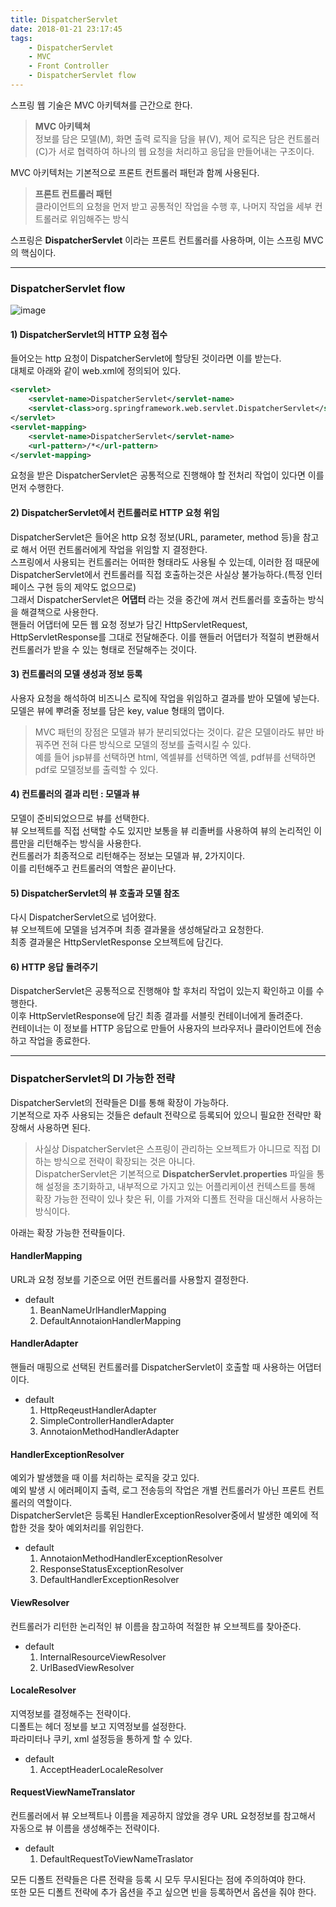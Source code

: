 ```yaml
---
title: DispatcherServlet
date: 2018-01-21 23:17:45
tags: 
    - DispatcherServlet
    - MVC
    - Front Controller
    - DispatcherServlet flow
---
```


스프링 웹 기술은 MVC 아키텍쳐를 근간으로 한다.  
> **MVC 아키텍쳐**  
정보를 담은 모델(M), 화면 출력 로직을 담을 뷰(V), 제어 로직은 담은 컨트롤러(C)가 서로 협력하여 하나의 웹 요청을 처리하고 응답을 만들어내는 구조이다.  

MVC 아키텍처는 기본적으로 프론트 컨트롤러 패턴과 함께 사용된다.  
> **프론트 컨트롤러 패턴**  
클라이언트의 요청을 먼저 받고 공통적인 작업을 수행 후, 나머지 작업을 세부 컨트롤러로 위임해주는 방식  

스프링은 **DispatcherServlet** 이라는 프론트 컨트롤러를 사용하며, 이는 스프링 MVC의 핵심이다.  

---

### DispatcherServlet flow
![image](https://user-images.githubusercontent.com/18513953/35338358-0ad30350-0161-11e8-9c76-61a1136e8fc0.png)  
#### 1) DispatcherServlet의 HTTP 요청 접수
들어오는 http 요청이 DispatcherServlet에 할당된 것이라면 이를 받는다.  
대체로 아래와 같이 web.xml에 정의되어 있다.  
```xml
<servlet>
    <servlet-name>DispatcherServlet</servlet-name>
    <servlet-class>org.springframework.web.servlet.DispatcherServlet</servlet-class>
</servlet>
<servlet-mapping>
    <servlet-name>DispatcherServlet</servlet-name>
    <url-pattern>/*</url-pattern>
</servlet-mapping>
```
요청을 받은 DispatcherServlet은 공통적으로 진행해야 할 전처리 작업이 있다면 이를 먼저 수행한다.  

#### 2) DispatcherServlet에서 컨트롤러로 HTTP 요청 위임
DispatcherServlet은 들어온 http 요청 정보(URL, parameter, method 등)을 참고로 해서 어떤 컨트롤러에게 작업을 위임할 지 결정한다.  
스프링에서 사용되는 컨트롤러는 어떠한 형태라도 사용될 수 있는데, 이러한 점 때문에 DispatcherServlet에서 컨트롤러를 직접 호출하는것은 사실상 불가능하다.(특정 인터페이스 구현 등의 제약도 없으므로)  
그래서 DispatcherServlet은 **어댑터** 라는 것을 중간에 껴서 컨트롤러를 호출하는 방식을 해결책으로 사용한다.  
핸들러 어댑터에 모든 웹 요청 정보가 담긴 HttpServletRequest, HttpServletResponse를 그대로 전달해준다. 이를 핸들러 어댑터가 적절히 변환해서 컨트롤러가 받을 수 있는 형태로 전달해주는 것이다.  

#### 3) 컨트롤러의 모델 생성과 정보 등록
사용자 요청을 해석하여 비즈니스 로직에 작업을 위임하고 결과를 받아 모델에 넣는다.  
모델은 뷰에 뿌려줄 정보를 담은 key, value 형태의 맵이다.
> MVC 패턴의 장점은 모델과 뷰가 분리되었다는 것이다. 같은 모델이라도 뷰만 바꿔주면 전혀 다른 방식으로 모델의 정보를 출력시킬 수 있다.  
예를 들어 jsp뷰를 선택하면 html, 엑셀뷰를 선택하면 엑셀, pdf뷰를 선택하면 pdf로 모델정보를 출력할 수 있다.  

#### 4) 컨트롤러의 결과 리턴 : 모델과 뷰
모델이 준비되었으므로 뷰를 선택한다.  
뷰 오브젝트를 직접 선택할 수도 있지만 보통을 뷰 리졸버를 사용하여 뷰의 논리적인 이름만을 리턴해주는 방식을 사용한다.  
컨트롤러가 최종적으로 리턴해주는 정보는 모델과 뷰, 2가지이다.  
이를 리턴해주고 컨트롤러의 역할은 끝이난다.

#### 5) DispatcherServlet의 뷰 호출과 모델 참조
다시 DispatcherServlet으로 넘어왔다.  
뷰 오브젝트에 모델을 넘겨주며 최종 결과물을 생성해달라고 요청한다.  
최종 결과물은 HttpServletResponse 오브젝트에 담긴다.  

#### 6) HTTP 응답 돌려주기
DispatcherServlet은 공통적으로 진행해야 할 후처리 작업이 있는지 확인하고 이를 수행한다.  
이후 HttpServletResponse에 담긴 최종 결과를 서블릿 컨테이너에게 돌려준다.  
컨테이너는 이 정보를 HTTP 응답으로 만들어 사용자의 브라우저나 클라이언트에 전송하고 작업을 종료한다.  

---

### DispatcherServlet의 DI 가능한 전략
DispatcherServlet의 전략들은 DI를 통해 확장이 가능하다.  
기본적으로 자주 사용되는 것들은 default 전략으로 등록되어 있으니 필요한 전략만 확장해서 사용하면 된다.  
> 사실상 DispatcherServlet은 스프링이 관리하는 오브젝트가 아니므로 직접 DI 하는 방식으로 전략이 확장되는 것은 아니다.  
DispatcherServlet은 기본적으로 **DispatcherServlet.properties** 파일을 통해 설정을 초기화하고, 
내부적으로 가지고 있는 어플리케이션 컨텍스트를 통해 확장 가능한 전략이 있나 찾은 뒤, 이를 가져와 디폴트 전략을 대신해서 사용하는 방식이다.  

아래는 확장 가능한 전략들이다.

#### HandlerMapping
URL과 요청 정보를 기준으로 어떤 컨트롤러를 사용할지 결정한다.  
- default 
    1. BeanNameUrlHandlerMapping
    2. DefaultAnnotaionHandlerMapping

#### HandlerAdapter
핸들러 매핑으로 선택된 컨트롤러를 DispatcherServlet이 호출할 때 사용하는 어댑터이다.  
- default 
    1. HttpReqeustHandlerAdapter
    2. SimpleControllerHandlerAdapter
    3. AnnotaionMethodHandlerAdapter

#### HandlerExceptionResolver
예외가 발생했을 때 이를 처리하는 로직을 갖고 있다.  
예외 발생 시 에러페이지 출력, 로그 전송등의 작업은 개별 컨트롤러가 아닌 프론트 컨트롤러의 역할이다.  
DispatcherServlet은 등록된 HandlerExceptionResolver중에서 발생한 예외에 적합한 것을 찾아 예외처리를 위임한다.  
- default  
    1. AnnotaionMethodHandlerExceptionResolver
    2. ResponseStatusExceptionResolver
    3. DefaultHandlerExceptionResolver  

#### ViewResolver
컨트롤러가 리턴한 논리적인 뷰 이름을 참고하여 적절한 뷰 오브젝트를 찾아준다.  
- default
    1. InternalResourceViewResolver
    2. UrlBasedViewResolver

#### LocaleResolver
지역정보를 결정해주는 전략이다.  
디폴트는 헤더 정보를 보고 지역정보를 설정한다.  
파라미터나 쿠키, xml 설정등을 통하게 할 수 있다.  
- default
    1. AcceptHeaderLocaleResolver

#### RequestViewNameTranslator
컨트롤러에서 뷰 오브젝트나 이름을 제공하지 않았을 경우 URL 요청정보를 참고해서 자동으로 뷰 이름을 생성해주는 전략이다.  
- default
    1. DefaultRequestToViewNameTraslator

모든 디폴트 전략들은 다른 전략을 등록 시 모두 무시된다는 점에 주의하여야 한다.  
또한 모든 디폴트 전략에 추가 옵션을 주고 싶으면 빈을 등록하면서 옵션을 줘야 한다.  

<!-- more -->